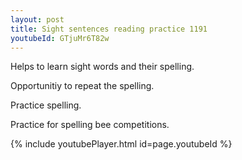 ```yaml
---
layout: post
title: Sight sentences reading practice 1191
youtubeId: GTjuMr6T82w
---
```

 
 
Helps to learn sight words and their spelling.

Opportunitiy to repeat the spelling. 

Practice spelling. 
 
Practice for spelling bee competitions. 
 
{% include youtubePlayer.html id=page.youtubeId %}
 
 
